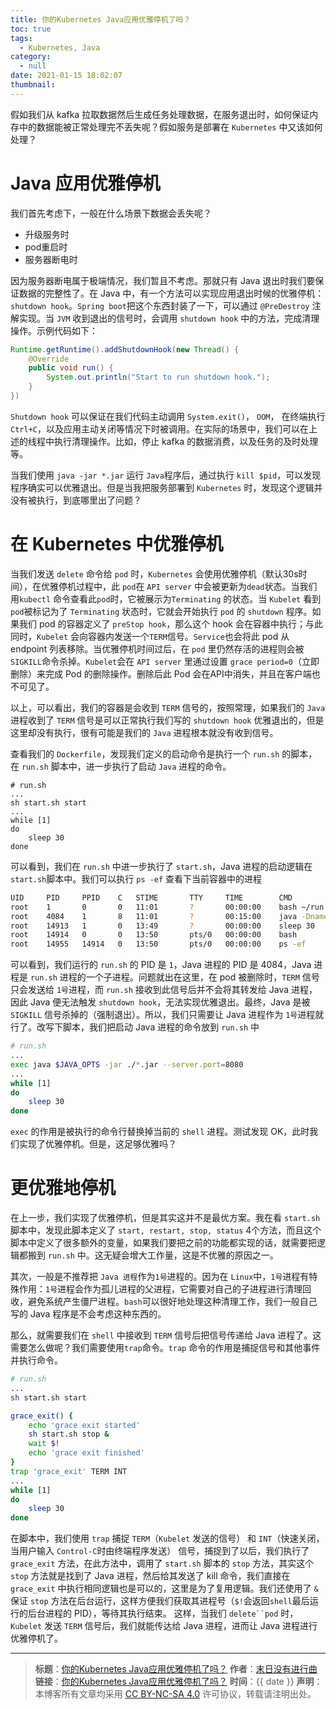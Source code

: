 ```yaml
---
title: 你的Kubernetes Java应用优雅停机了吗？
toc: true
tags:
  - Kubernetes, Java
category:
  - null
date: 2021-01-15 18:02:07
thumbnail:
---
```


假如我们从 kafka 拉取数据然后生成任务处理数据，在服务退出时，如何保证内存中的数据能被正常处理完不丢失呢？假如服务是部署在 `Kubernetes` 中又该如何处理？
<!--more-->

# Java 应用优雅停机
我们首先考虑下，一般在什么场景下数据会丢失呢？

* 升级服务时
* pod重启时
* 服务器断电时

因为服务器断电属于极端情况，我们暂且不考虑。那就只有 Java 退出时我们要保证数据的完整性了。在 Java 中，有一个方法可以实现应用退出时候的优雅停机：`shutdown hook`。`Spring boot`把这个东西封装了一下，可以通过 `@PreDestroy` 注解实现。当 `JVM` 收到退出的信号时，会调用 `shutdown hook` 中的方法，完成清理操作。示例代码如下：

```Java
Runtime.getRuntime().addShutdownHook(new Thread() {
	@Override
	public void run() {
		System.out.println("Start to run shutdown hook.");
	}
})
``` 


`Shutdown hook` 可以保证在我们代码主动调用 `System.exit()`， `OOM`， 在终端执行 `Ctrl+C`，以及应用主动关闭等情况下时被调用。在实际的场景中，我们可以在上述的线程中执行清理操作。比如，停止 kafka 的数据消费，以及任务的及时处理等。

当我们使用 `java -jar *.jar` 运行 `Java`程序后，通过执行 `kill $pid`，可以发现程序确实可以优雅退出。但是当我把服务部署到 `Kubernetes` 时，发现这个逻辑并没有被执行，到底哪里出了问题？


# 在 Kubernetes 中优雅停机
当我们发送 `delete` 命令给 `pod` 时，`Kubernetes` 会使用优雅停机（默认30s时间），在优雅停机过程中，此 `pod`在 `API server` 中会被更新为`dead`状态。当我们用`kubectl` 命令查看此`pod`时，它被展示为`Terminating` 的状态。当 `Kubelet` 看到 `pod`被标记为了 `Terminating` 状态时，它就会开始执行 `pod` 的 `shutdown` 程序。如果我们 pod 的容器定义了 `preStop hook`，那么这个 hook 会在容器中执行；与此同时，`Kubelet` 会向容器内发送一个`TERM`信号。`Service`也会将此 pod 从 endpoint 列表移除。当优雅停机时间过后，在 `pod` 里仍然存活的进程则会被`SIGKILL`命令杀掉。`Kubelet`会在 `API server` 里通过设置 `grace period=0`（立即删除）来完成 Pod 的删除操作。删除后此 Pod 会在API中消失，并且在客户端也不可见了。

以上，可以看出，我们的容器是会收到 `TERM` 信号的，按照常理，如果我们的 `Java` 进程收到了 `TERM` 信号是可以正常执行我们写的 `shutdown hook` 优雅退出的，但是这里却没有执行，很有可能是我们的 `Java` 进程根本就没有收到信号。

查看我们的 `Dockerfile`，发现我们定义的启动命令是执行一个 `run.sh` 的脚本，在 `run.sh` 脚本中，进一步执行了启动 `Java` 进程的命令。

```bash(run.sh)
# run.sh
...
sh start.sh start
...
while [1]
do 
	sleep 30
done
```

可以看到，我们在 `run.sh` 中进一步执行了 `start.sh`，Java 进程的启动逻辑在`start.sh`脚本中。我们可以执行 `ps -ef` 查看下当前容器中的进程

```bash
UID		PID		PPID	C 	STIME 		TTY 	TIME 		CMD
root	1		0		0	11:01		?		00:00:00	bash ~/run.sh	
root	4084	1		8	11:01		?		00:15:00	java -Dname=test
root	14913	1		0	13:49		?		00:00:00	sleep 30
root	14914	0		0	13:50		pts/0	00:00:00	bash
root	14955	14914	0	13:50		pts/0	00:00:00	ps -ef
```

可以看到，我们运行的 `run.sh` 的 PID 是 `1`，Java 进程的 PID 是 4084，Java 进程是 `run.sh` 进程的一个子进程。问题就出在这里，在 pod 被删除时，`TERM` 信号只会发送给 `1号`进程，而 `run.sh` 接收到此信号后并不会将其转发给 Java 进程，因此 Java 便无法触发 `shutdown hook`，无法实现优雅退出。最终，Java 是被 `SIGKILL` 信号杀掉的（强制退出）。所以，我们只需要让 Java 进程作为 `1号`进程就行了。改写下脚本，我们把启动 Java 进程的命令放到 `run.sh` 中

```bash
# run.sh
...
exec java $JAVA_OPTS -jar ./*.jar --server.port=8080
...
while [1]
do 
	sleep 30
done
```

`exec` 的作用是被执行的命令行替换掉当前的 `shell` 进程。测试发现 OK，此时我们实现了优雅停机。但是，这足够优雅吗？

# 更优雅地停机
在上一步，我们实现了优雅停机，但是其实这并不是最优方案。我在看 `start.sh` 脚本中，发现此脚本定义了 `start, restart, stop, status` 4个方法，而且这个脚本中定义了很多额外的变量，如果我们要把之前的功能都实现的话，就需要把逻辑都搬到 `run.sh` 中。这无疑会增大工作量，这是不优雅的原因之一。

其次，一般是不推荐把 `Java 进程`作为`1号`进程的。因为在 `Linux`中，`1号`进程有特殊作用：`1号`进程会作为孤儿进程的父进程，它需要对自己的子进程进行清理回收，避免系统产生僵尸进程。`bash`可以很好地处理这种清理工作，我们一般自己写的 Java 程序是不会考虑这种东西的。

那么，就需要我们在 `shell` 中接收到 `TERM` 信号后把信号传递给 Java 进程了。这需要怎么做呢？我们需要使用`trap`命令。`trap` 命令的作用是捕捉信号和其他事件并执行命令。

```bash
# run.sh
...
sh start.sh start

grace_exit() {
	echo 'grace exit started'
	sh start.sh stop &
	wait $!
	echo 'grace exit finished'
}
trap 'grace_exit' TERM INT
...
while [1]
do 
	sleep 30
done
```

在脚本中，我们使用 `trap` 捕捉 `TERM`（`Kubelet` 发送的信号） 和 `INT`（快速关闭，当用户输入 `Control-C`时由终端程序发送） 信号，捕捉到了以后，我们执行了 `grace_exit` 方法，在此方法中，调用了 `start.sh` 脚本的 `stop` 方法，其实这个 `stop` 方法就是找到了 Java 进程，然后给其发送了 kill 命令，我们直接在 `grace_exit` 中执行相同逻辑也是可以的，这里是为了复用逻辑。我们还使用了 `&` 保证 `stop` 方法在后台运行，这样方便我们获取其进程号（`$!`会返回`shell`最后运行的后台进程的 PID），等待其执行结束。 这样，当我们 `delete``pod` 时，`Kubelet` 发送 `TERM` 信号后，我们就能传达给 Java 进程，进而让 Java 进程进行优雅停机了。

---
> **标题**：[你的Kubernetes Java应用优雅停机了吗？](https://dengkaiting.com/)
> **作者**：[末日没有进行曲](https://dengkaiting.com/)
> **链接**：[你的Kubernetes Java应用优雅停机了吗？](https://dengkaiting.com/)
> **时间**：{{ date }}
> **声明**：本博客所有文章均采用 [CC BY-NC-SA 4.0](https://creativecommons.org/licenses/by-nc-sa/4.0/deed.zh) 许可协议，转载请注明出处。
